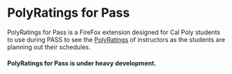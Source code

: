 # PolyRatings for Pass
PolyRatings for Pass is a FireFox extension designed for Cal Poly students to use during PASS to see the [PolyRatings](http://www.polyratings.com/)  of instructors as the students are planning out their schedules.

#### PolyRatings for Pass is under heavy development.
